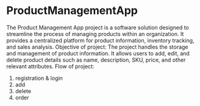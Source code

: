 # ProductManagementApp
The Product Management App project is a software solution designed to streamline the process of managing products within an organization. It provides a centralized platform for product information, inventory tracking, and sales analysis.
Objective of project:
The project handles the storage and management of product information.
It allows users to add, edit, and delete product details such as name, description, SKU, price, and other relevant attributes.
Flow of project:
1. registration & login
2. add
3. delete
4. order
